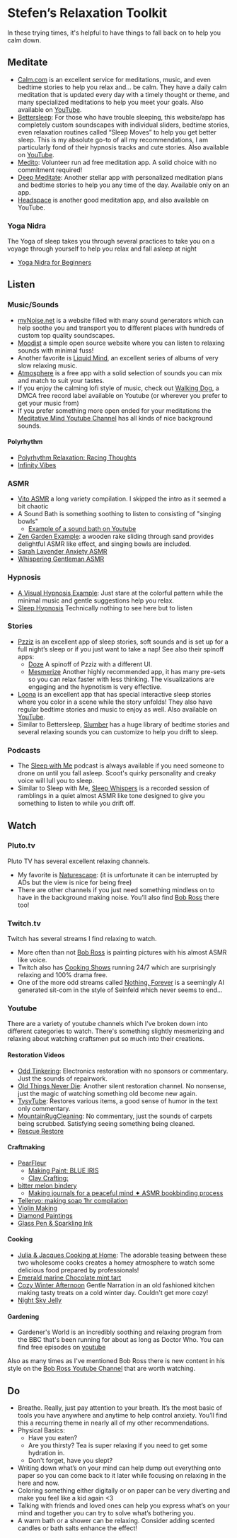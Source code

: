 ﻿# Stefen’s Relaxation Toolkit

In these trying times, it's helpful to have things to fall back on to help you calm down.

## Meditate

- [Calm.com](https://www.calm.com) is an excellent service for meditations, music, and even bedtime stories to help you relax and… be calm. They have a daily calm meditation that is updated every day with a timely thought or theme, and many specialized meditations to help you meet your goals. Also available on [YouTube](https://youtube.com/user/calmdotcom).
- [Bettersleep](http://bettersleep.com/): For those who have trouble sleeping, this website/app has completely custom soundscapes with individual sliders, bedtime stories, even relaxation routines called “Sleep Moves” to help you get better sleep. This is my absolute go-to of all my recommendations, I am particularly fond of their hypnosis tracks and cute stories. Also available on [YouTube](https://youtube.com/user/utopiansounds).
- [Medito](https://meditofoundation.org/medito-app): Volunteer run ad free meditation app. A solid choice with no commitment required!
- [Deep Meditate](https://deepmeditate.com): Another stellar app with personalized meditation plans and bedtime stories to help you any time of the day. Available only on an app.
- [Headspace](https://www.headspace.com) is another good meditation app, and also available on YouTube.

### Yoga Nidra
The Yoga of sleep takes you through several practices to take you on a voyage through yourself to help you relax and fall asleep at night
- [Yoga Nidra for Beginners](https://youtube.com/watch?v=zjm-LqavvZo)

## Listen

### Music/Sounds
- [myNoise.net](http://mynoise.net/) is a website filled with many sound generators which can help soothe you and transport you to different places with hundreds of custom top quality soundscapes.
- [Moodist](https://moodist.app/) a simple open source website where you can listen to relaxing sounds with minimal fuss!
- Another favorite is [Liquid Mind](https://youtube.com/channel/UCgogqJdyUFxNWjdD69kyE5Q), an excellent series of albums of very slow relaxing music.
- [Atmosphere](https://peakpocketstudios.com) is a free app with a solid selection of sounds you can mix and match to suit your tastes.
- If you enjoy the calming lofi style of music, check out [Walking Dog](https://youtube.com/c/WalkingDogMusic), a DMCA free record label available on Youtube (or wherever you prefer to get your music from)
- If you prefer something more open ended for your meditations the [Meditative Mind Youtube Channel](https://youtube.com/c/TheMeditativeMind) has all kinds of nice background sounds.
#### Polyrhythm
- [Polyrhythm Relaxation: Racing Thoughts](https://youtube.com/watch?v=ocLD9VbwVKw)
- [Infinity Vibes](https://youtube.com/watch?v=Ep1oB2GYJ0c)

### ASMR
- [Vito ASMR](https://youtube.com/watch?v=NkKyY3eqll0?t=223&si=DozQfevujQsbso4X) a long variety compilation. I skipped the intro as it seemed a bit chaotic
- A Sound Bath is something soothing to listen to consisting of "singing bowls"
  - [Example of a sound bath on Youtube](https://youtube.com/watch?v=-BlO514Iwvo)
- [Zen Garden Example](https://youtube.com/watch?v=wxflcCxqebU): a wooden rake sliding through sand provides delightful ASMR like effect, and singing bowls are included.
- [Sarah Lavender Anxiety ASMR](https://youtube.com/watch?v=BuTdBAM3rOw)
- [Whispering Gentleman ASMR](https://www.youtube.com/watch?v=LIn-rEKmvRo)

### Hypnosis
- [A Visual Hypnosis Example](https://youtube.com/watch?v=it5WX2gxXP4): Just stare at the colorful pattern while the minimal music and gentle suggestions help you relax.
- [Sleep Hypnosis](https://youtube.com/watch?v=5_WLGc5K3d0) Technically nothing to see here but to listen

### Stories

- [Pzziz](https://pzizz.com) is an excellent app of sleep stories, soft sounds and is set up for a full night’s sleep or if you just want to take a nap! See also their spinoff apps:
  - [Doze](https://dozeapp.com/) A spinoff of Pzziz with a different UI.
  - [Mesmerize](https://www.mesmerizeapp.com/) Another highly recommended app, it has many pre-sets so you can relax faster with less thinking. The visualizations are engaging and the hypnotism is very effective.
- [Loona](https://loona.app) is an excellent app that has special interactive sleep stories where you color in a scene while the story unfolds! They also have regular bedtime stories and music to enjoy as well. Also available on [YouTube](https://youtube.com/channel/UCvOwxjPkjT8TdGrEP3IsxzA).
- Similar to Bettersleep, [Slumber](https://slumber.fm) has a huge library of bedtime stories and several relaxing sounds you can customize to help you drift to sleep.

### Podcasts

- The [Sleep with Me](https://www.sleepwithmepodcast.com) podcast is always available if you need someone to drone on until you fall asleep. Scoot's quirky personality and creaky voice will lull you to sleep.
- Similar to Sleep with Me, [Sleep Whispers](https://sleepwhispers.com) is a recorded session of ramblings in a quiet almost ASMR like tone designed to give you something to listen to while you drift off.

## Watch

### Pluto.tv 
Pluto TV has several excellent relaxing channels.
- My favorite is [Naturescape](https://pluto.tv/live-tv/naturescape): (it is unfortunate it can be interrupted by ADs but the view is nice for being free)
- There are other channels if you just need something mindless on to have in the background making noise. You’ll also find [Bob Ross](https://pluto.tv/en/live-tv/the-bob-ross-channel) there too!

### Twitch.tv
Twitch has several streams I find relaxing to watch.
- More often than not [Bob Ross](https://www.twitch.tv/bobross) is painting pictures with his almost ASMR like voice.
- Twitch also has [Cooking Shows](https://www.twitch.tv/hungry) running 24/7 which are surprisingly relaxing and 100% drama free.
- One of the more odd streams called [Nothing, Forever](https://www.twitch.tv/watchmeforever) is a seemingly AI generated sit-com in the style of Seinfeld which never seems to end...

### Youtube 
There are a variety of youtube channels which I've broken down into different categories to watch. There's something slightly mesmerizing and relaxing about watching craftsmen put so much into their creations.

#### Restoration Videos
- [Odd Tinkering](https://youtube.com/@OddTinkering): Electronics restoration with no sponsors or commentary. Just the sounds of repairwork.
- [Old Things Never Die](https://youtube.com/@OldThingsNeverDie-): Another silent restoration channel. No nonsense, just the magic of watching something old become new again.
- [TysyTube](https://youtube.com/@TysyTube): Restores various items, a good sense of humor in the text only commentary.
- [MountainRugCleaning](https://youtube.com/@MountainRugCleaning): No commentary, just the sounds of carpets being scrubbed. Satisfying seeing something being cleaned.
- [Rescue Restore](https://youtube.com/@RescueRestore)

#### Craftmaking
- [PearFleur](https://youtube.com/@PearFleur)
  - [Making Paint: BLUE IRIS](https://youtube.com/watch?v=aCKtkvFvXa8)
  - [Clay Crafting:](https://youtube.com/watch?v=5CZMI__cL_A)
- [bitter melon bindery](https://youtube.com/@bittermelonbindery)
  - [Making journals for a peaceful mind ✦ ASMR bookbinding process](https://youtube.com/watch?v=f8lwRyhKaBM?si=mOnOcTOmube07tNJ)
- [Tellervo: making soap 1hr compilation](https://youtube.com/watch?v=qOly3ET6HkU)
- [Violin Making](https://youtube.com/watch?v=YO5KMZfyKBc)
- [Diamond Paintings](https://youtube.com/watch?v=obUK-udjGRw)
- [Glass Pen & Sparkling Ink](https://youtube.com/watch?v=UTRweceb6b0)

#### Cooking
- [Julia & Jacques Cooking at Home](https://youtube.com/playlist?list=PLCfyaSfs-7cwR_pwMUqdrDN6xtgPxKlAa): The adorable teasing between these two wholesome cooks creates a homey atmosphere to watch some delicious food prepared by professionals!
- [Emerald marine Chocolate mint tart](https://youtube.com/watch?v=TXXjeIF7M7I)
- [Cozy Winter Afternoon](https://youtube.com/watch?v=qau58jh92vc) Gentle Narration in an old fashioned kitchen making tasty treats on a cold winter day. Couldn't get more cozy!
- [Night Sky Jelly](https://youtube.com/watch?v=YHwzPIJh5FM)

#### Gardening 
- Gardener's World is an incredibly soothing and relaxing program from the BBC that's been running for about as long as Doctor Who. You can find free episodes on [youtube](https://www.youtube.com/@GardeningWithMontyDon)

Also as many times as I've mentioned Bob Ross there is new content in his style on the [Bob Ross Youtube Channel](https://youtube.com/@bobross_thejoyofpainting) that are worth watching. 

## Do

- Breathe. Really, just pay attention to your breath. It’s the most basic of tools you have anywhere and anytime to help control anxiety. You’ll find this a recurring theme in nearly all of my other recommendations.
- Physical Basics: 
  - Have you eaten? 
  - Are you thirsty? Tea is super relaxing if you need to get some hydration in. 
  - Don't forget, have you slept?
- Writing down what’s on your mind can help dump out everything onto paper so you can come back to it later while focusing on relaxing in the here and now.
- Coloring something either digitally or on paper can be very diverting and make you feel like a kid again <3
- Talking with friends and loved ones can help you express what’s on your mind and together you can try to solve what’s bothering you.
- A warm bath or a shower can be relaxing. Consider adding scented candles or bath salts enhance the effect!
